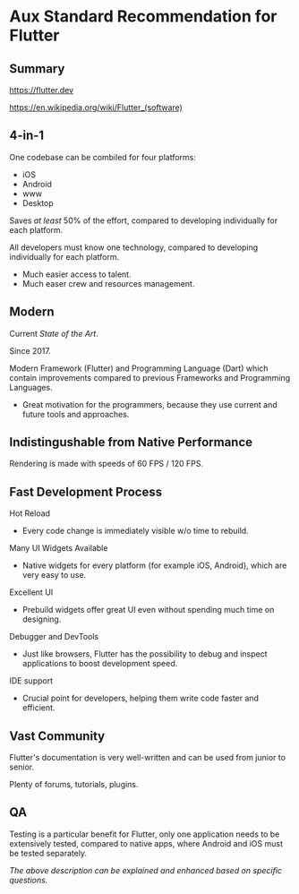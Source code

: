 # Aux Standard Recommendation for Flutter

## Summary

https://flutter.dev

https://en.wikipedia.org/wiki/Flutter_(software)

## 4-in-1

One codebase can be combiled for four platforms:

* iOS
* Android
* www
* Desktop

Saves _at least_ 50% of the effort, compared to developing individually for each platform.

All developers must know one technology, compared to developing individually for each platform.

* Much easier access to talent.
* Much easer crew and resources management.

## Modern

Current _State of the Art_.

Since 2017.

Modern Framework (Flutter) and Programming Language (Dart) which contain improvements compared to previous Frameworks and Programming Languages.

* Great motivation for the programmers, because they use current and future tools and approaches.

## Indistingushable from Native Performance

Rendering is made with speeds of 60 FPS / 120 FPS.

## Fast Development Process 

Hot Reload

* Every code change is immediately visible w/o time to rebuild.

Many UI Widgets Available

* Native widgets for every platform (for example iOS, Android), which are very easy to use.

Excellent UI

* Prebuild widgets offer great UI even without spending much time on designing.

Debugger and DevTools

* Just like browsers, Flutter has the possibility to debug and inspect applications to boost development speed.

IDE support

* Crucial point for developers, helping them write code faster and efficient.

## Vast Community

Flutter's documentation is very well-written and can be used from junior to senior.

Plenty of forums, tutorials, plugins.

## QA

Testing is a particular benefit for Flutter, only one application needs to be extensively tested, compared to native apps, where Android and iOS must be tested separately.

_The above description can be explained and enhanced based on specific questions._
